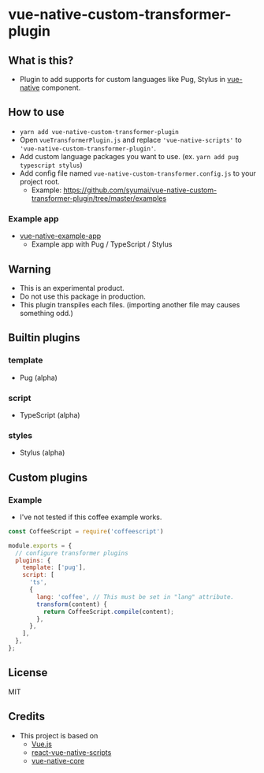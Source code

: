 # vue-native-custom-transformer-plugin

## What is this?

* Plugin to add supports for custom languages like Pug, Stylus in [vue-native](https://vue-native.io/) component.

## How to use

* `yarn add vue-native-custom-transformer-plugin`
* Open `vueTransformerPlugin.js` and replace `'vue-native-scripts'` to `'vue-native-custom-transformer-plugin'`.
* Add custom language packages you want to use. (ex. `yarn add pug typescript stylus`)
* Add config file named `vue-native-custom-transformer.config.js` to your project root.
  - Example: https://github.com/syumai/vue-native-custom-transformer-plugin/tree/master/examples

### Example app

* [vue-native-example-app](https://github.com/syumai/vue-native-example-app)
  - Example app with Pug / TypeScript / Stylus

## Warning

* This is an experimental product.
* Do not use this package in production.
* This plugin transpiles each files. (importing another file may causes something odd.)

## Builtin plugins

### template

* Pug (alpha)

### script

* TypeScript (alpha)

### styles

* Stylus (alpha)

## Custom plugins

### Example

* I've not tested if this coffee example works.

```js
const CoffeeScript = require('coffeescript')

module.exports = {
  // configure transformer plugins
  plugins: {
    template: ['pug'],
    script: [
      'ts',
      {
        lang: 'coffee', // This must be set in "lang" attribute.
        transform(content) {
          return CoffeeScript.compile(content);
        },
      },
    ],
  },
};
```

## License

MIT

## Credits

* This project is based on
  - [Vue.js](https://vuejs.org/)
  - [react-vue-native-scripts](https://github.com/SmallComfort/react-vue-native-scripts)
  - [vue-native-core](https://github.com/GeekyAnts/vue-native-core)
